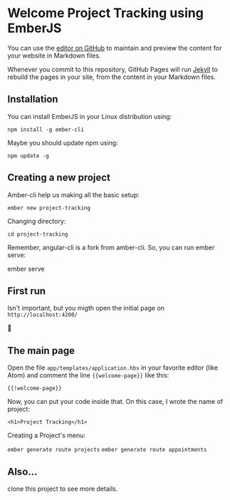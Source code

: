 # Welcome Project Tracking using EmberJS

You can use the [editor on GitHub](https://github.com/gilbertolptn/projecttracking/edit/master/README.md) to maintain and preview the content for your website in Markdown files.

Whenever you commit to this repository, GitHub Pages will run [Jekyll](https://jekyllrb.com/) to rebuild the pages in your site, from the content in your Markdown files.

## Installation

You can install EmberJS in your Linux distribution using:

`npm install -g ember-cli`

Maybe you should update npm using:

`npm update -g`

## Creating a new project

Amber-cli help us making all the basic setup:

`ember new project-tracking`

Changing directory:

`cd project-tracking`

Remember, angular-cli is a fork from amber-cli. So, you can run ember serve:

ember serve

## First run

Isn't important, but you migth open the initial page on `http://localhost:4200/`

 :eyes:

## The main page

Open the file `app/templates/application.hbs` in your favorite editor (like Atom) and comment the line `{{welcome-page}}` like this:

`{{!welcome-page}}`

Now, you can put your code inside that. On this case, I wrote the name of project:

`<h1>Project Tracking</h1>`

Creating a Project's menu:

`ember generate route projects`
`ember generate route appointments`

## Also...

clone this project to see more details.
